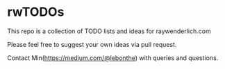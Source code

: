 # rwTODOs

This repo is a collection of TODO lists and ideas for raywenderlich.com

Please feel free to suggest your own ideas via pull request.

Contact Min(https://medium.com/@lebonthe) with queries and questions.
